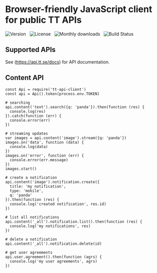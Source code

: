# Browser-friendly JavaScript client for public TT APIs

![Version](http://img.shields.io/npm/v/@ttab/api-client.svg) &nbsp;
![License](http://img.shields.io/npm/l/@ttab/api-client.svg) &nbsp;
![Monthly downloads](http://img.shields.io/npm/dm/@ttab/api-client.svg) &nbsp;
![Build Status](https://ci2.tt.se/buildStatus/icon\?job\=ttab/tt-api-client/master)

## Supported APIs

See (https://api.tt.se/docs) for API documentation.

## Content API

    const Api = require('tt-api-client')
    const api = Api().token(process.env.TOKEN)
    
    # searching
    api.content('text').search({q: 'panda'}).then(function (res) {
      console.log(res)
    }).catch(function (err) {
      console.error(err)
    })
    
    # streaming updates
    var images = api.content('image').stream({q: 'panda'})
    images.on('data', function (data) {
      console.log(data)
    })
    images.on('error', function (err) {
      console.error(err.message)
    })
    images.start()

    # create a notification
    api.content('image').notification.create({
      title: 'my notification',
      type: 'mobile',
      q: 'panda'
    }).then(function (res) {
      console.log('created notification', res.id)
    })
    
    # list all notifications
    api.content('_all').notification.list().then(function (res) {
      console.log('my notifications', res)
    })
    
    # delete a notification
    api.content('_all').notification.delete(id)

    # get user agreements
    api.user.agreement().then(function (agrs) {
      console.log('my user agreements', agrs)
    })
